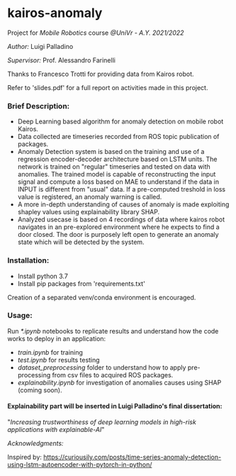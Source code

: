 # kairos-anomaly
Project for *Mobile Robotics* course *@UniVr - A.Y. 2021/2022*

*Author:* Luigi Palladino

*Supervisor:* Prof. Alessandro Farinelli

Thanks to Francesco Trotti for providing data from Kairos robot.

Refer to 'slides.pdf' for a full report on activities made in this project.

### Brief Description:
- Deep Learning based algorithm for anomaly detection on mobile robot Kairos.
- Data collected are timeseries recorded from ROS topic publication of packages.
- Anomaly Detection system is based on the training and use of a regression encoder-decoder architecture based on LSTM units.
The network is trained on "regular" timeseries and tested on data with anomalies. The trained model is capable of reconstructing the input signal and compute a loss based on MAE to understand if the data in INPUT is different from "usual" data. If a pre-computed treshold in loss value is registered, an anomaly warning is called.
- A more in-depth understanding of causes of anomaly is made exploiting shapley values using explainability library SHAP.
- Analyzed usecase is based on 4 recordings of data where kairos robot navigates in an pre-explored environment where he expects to find a door closed. The door is purposely left open to generate an anomaly state which will be detected by the system.

### Installation:
- Install python 3.7
- Install pip packages from 'requirements.txt'

Creation of a separated venv/conda environment is encouraged.

### Usage:

Run *\*.ipynb* notebooks to replicate results and understand how the code works to deploy in an application:
- *train.ipynb* for training
- *test.ipynb* for results testing
- *dataset_preprocessing* folder to understand how to apply pre-processing from csv files to acquired ROS packages.
- *explainability.ipynb* for investigation of anomalies causes using SHAP (coming soon).



#### Explainability part will be inserted in Luigi Palladino's  final dissertation:
"*Increasing trustworthiness of deep learning models in high-risk applications with explainable-AI*"

*Acknowledgments:*


Inspired by: https://curiousily.com/posts/time-series-anomaly-detection-using-lstm-autoencoder-with-pytorch-in-python/
